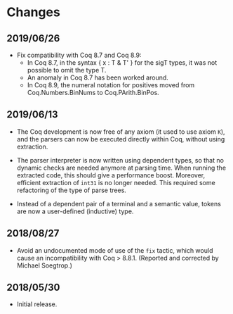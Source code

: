 # Changes

## 2019/06/26

* Fix compatibility with Coq 8.7 and Coq 8.9:
    - In Coq 8.7, in the syntax { x : T & T' } for the sigT types,
      it was not possible to omit the type T.
    - An anomaly in Coq 8.7 has been worked around.
    - In Coq 8.9, the numeral notation for positives moved from
      Coq.Numbers.BinNums to Coq.PArith.BinPos.

## 2019/06/13

* The Coq development is now free of any axiom (it used to use axiom
  `K`), and the parsers can now be executed directly within Coq, without
  using extraction.

* The parser interpreter is now written using dependent types, so that
  no dynamic checks are needed anymore at parsing time. When running
  the extracted code, this should give a performance boost. Moreover,
  efficient extraction of `int31` is no longer needed. This required
  some refactoring of the type of parse trees.

* Instead of a dependent pair of a terminal and a semantic
  value, tokens are now a user-defined (inductive) type.

## 2018/08/27

* Avoid an undocumented mode of use of the `fix` tactic,
  which would cause an incompatibility with Coq > 8.8.1.
  (Reported and corrected by Michael Soegtrop.)

## 2018/05/30

* Initial release.

